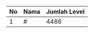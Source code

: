 | No | Nama            | Jumlah Level |
|----|-----------------|--------------|
| 1  | #    |    4486        |
